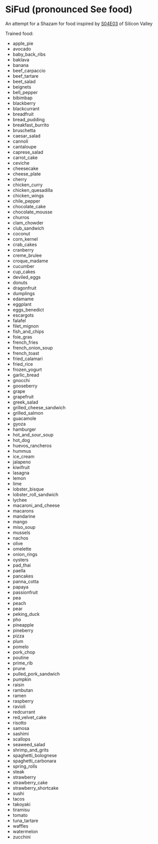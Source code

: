 # SiFud (pronounced See food)
An attempt for a Shazam for food inspired by [S04E03](https://www.youtube.com/watch?v=LDQcgkDn0yU) of Silicon Valley

Trained food:
* apple_pie
* avocado
* baby_back_ribs
* baklava
* banana
* beef_carpaccio
* beef_tartare
* beet_salad
* beignets
* bell_pepper
* bibimbap
* blackberry
* blackcurrant
* breadfruit
* bread_pudding
* breakfast_burrito
* bruschetta
* caesar_salad
* cannoli
* cantaloupe
* caprese_salad
* carrot_cake
* ceviche
* cheesecake
* cheese_plate
* cherry
* chicken_curry
* chicken_quesadilla
* chicken_wings
* chile_pepper
* chocolate_cake
* chocolate_mousse
* churros
* clam_chowder
* club_sandwich
* coconut
* corn_kernel
* crab_cakes
* cranberry
* creme_brulee
* croque_madame
* cucumber
* cup_cakes
* deviled_eggs
* donuts
* dragonfruit
* dumplings
* edamame
* eggplant
* eggs_benedict
* escargots
* falafel
* filet_mignon
* fish_and_chips
* foie_gras
* french_fries
* french_onion_soup
* french_toast
* fried_calamari
* fried_rice
* frozen_yogurt
* garlic_bread
* gnocchi
* gooseberry
* grape
* grapefruit
* greek_salad
* grilled_cheese_sandwich
* grilled_salmon
* guacamole
* gyoza
* hamburger
* hot_and_sour_soup
* hot_dog
* huevos_rancheros
* hummus
* ice_cream
* jalapeno
* kiwifruit
* lasagna
* lemon
* lime
* lobster_bisque
* lobster_roll_sandwich
* lychee
* macaroni_and_cheese
* macarons
* mandarine
* mango
* miso_soup
* mussels
* nachos
* olive
* omelette
* onion_rings
* oysters
* pad_thai
* paella
* pancakes
* panna_cotta
* papaya
* passionfruit
* pea
* peach
* pear
* peking_duck
* pho
* pineapple
* pineberry
* pizza
* plum
* pomelo
* pork_chop
* poutine
* prime_rib
* prune
* pulled_pork_sandwich
* pumpkin
* raisin
* rambutan
* ramen
* raspberry
* ravioli
* redcurrant
* red_velvet_cake
* risotto
* samosa
* sashimi
* scallops
* seaweed_salad
* shrimp_and_grits
* spaghetti_bolognese
* spaghetti_carbonara
* spring_rolls
* steak
* strawberry
* strawberry_cake
* strawberry_shortcake
* sushi
* tacos
* takoyaki
* tiramisu
* tomato
* tuna_tartare
* waffles
* watermelon
* zucchini
